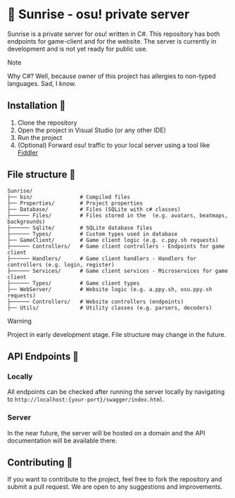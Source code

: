 # 🌅 Sunrise - osu! private server

Sunrise is a private server for osu! written in C#. This repository has both endpoints for game-client and for the website. The server is currently in development and is not yet ready for public use.

> [!NOTE]
> Why C#? Well, because owner of this project has allergies to non-typed languages. Sad, I know.

## Installation 📩

1. Clone the repository
2. Open the project in Visual Studio (or any other IDE)
3. Run the project
4. (Optional) Forward osu! traffic to your local server using a tool like [Fiddler](https://www.telerik.com/fiddler)

## File structure 📂

```
Sunrise/
├── bin/               # Compiled files
├── Properties/        # Project properties
├── Database/          # Files (SQLite with c# classes)
├────── Files/         # Files stored in the  (e.g. avatars, beatmaps, backgrounds)
├────── Sqlite/        # SQLite database files
├────── Types/         # Custom types used in database
├── GameClient/        # Game client logic (e.g. c.ppy.sh requests)
├────── Controllers/   # Game client controllers - Endpoints for game client
├────── Handlers/      # Game client handlers - Handlers for controllers (e.g. login, register)
├────── Services/      # Game client services - Microservices for game client
├────── Types/         # Game client types
├── WebServer/         # Website logic (e.g. a.ppy.sh, osu.ppy.sh requests)
├────── Controllers/   # Website controllers (endpoints)
├── Utils/             # Utility classes (e.g. parsers, decoders)
```

> [!WARNING]
> Project in early development stage. File structure may change in the future.

## API Endpoints 🛜

### Locally

All endpoints can be checked after running the server locally by navigating to `http://localhost:{your-port}/swagger/index.html`.

### Server

In the near future, the server will be hosted on a domain and the API documentation will be available there.

## Contributing 💖

If you want to contribute to the project, feel free to fork the repository and submit a pull request. We are open to any suggestions and improvements.
